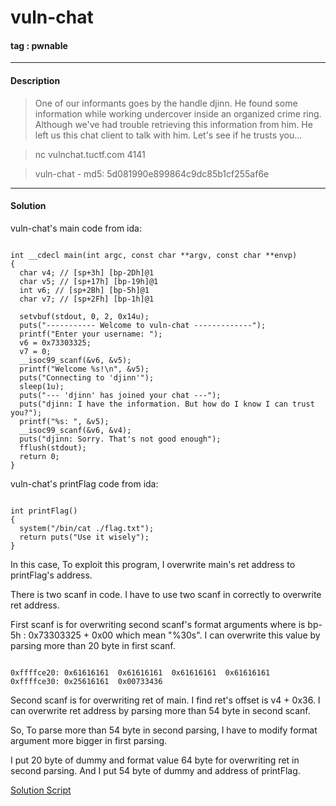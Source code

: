 # **vuln-chat**

#### tag : pwnable

------------------------------------------------------

#### Description

>One of our informants goes by the handle djinn. He found some information while working undercover inside an organized crime ring. Although we've had trouble retrieving this information from him. He left us this chat client to talk with him. Let's see if he trusts you...

>nc vulnchat.tuctf.com 4141

>vuln-chat - md5: 5d081990e899864c9dc85b1cf255af6e

------------------------------------------------------

#### Solution

vuln-chat's main code from ida:

~~~

int __cdecl main(int argc, const char **argv, const char **envp)
{
  char v4; // [sp+3h] [bp-2Dh]@1
  char v5; // [sp+17h] [bp-19h]@1
  int v6; // [sp+2Bh] [bp-5h]@1
  char v7; // [sp+2Fh] [bp-1h]@1

  setvbuf(stdout, 0, 2, 0x14u);
  puts("----------- Welcome to vuln-chat -------------");
  printf("Enter your username: ");
  v6 = 0x73303325;
  v7 = 0;
  __isoc99_scanf(&v6, &v5);
  printf("Welcome %s!\n", &v5);
  puts("Connecting to 'djinn'");
  sleep(1u);
  puts("--- 'djinn' has joined your chat ---");
  puts("djinn: I have the information. But how do I know I can trust you?");
  printf("%s: ", &v5);
  __isoc99_scanf(&v6, &v4);
  puts("djinn: Sorry. That's not good enough");
  fflush(stdout);
  return 0;
}

~~~

vuln-chat's printFlag code from ida:

~~~

int printFlag()
{
  system("/bin/cat ./flag.txt");
  return puts("Use it wisely");
}

~~~

In this case, To exploit this program, I overwrite main's ret address to printFlag's address.

There is two scanf in code. I have to use two scanf in correctly to overwrite ret address.

First scanf is for overwriting second scanf's format arguments where is bp-5h : 0x73303325 + 0x00 which mean "%30s". I can overwrite this value by parsing more than 20 byte in first scanf.

~~~

0xffffce20:	0x61616161	0x61616161	0x61616161	0x61616161
0xffffce30:	0x25616161	0x00733436

~~~

Second scanf is for overwriting ret of main. I find ret's offset is v4 + 0x36. I can overwrite ret address by parsing more than 54 byte in second scanf.

So, To parse more than 54 byte in second parsing, I have to modify format argument more bigger in first parsing.

I put 20 byte of dummy and format value 64 byte for overwriting ret in second parsing. And I put 54 byte of dummy and address of printFlag.

[Solution Script](./solve.py)
